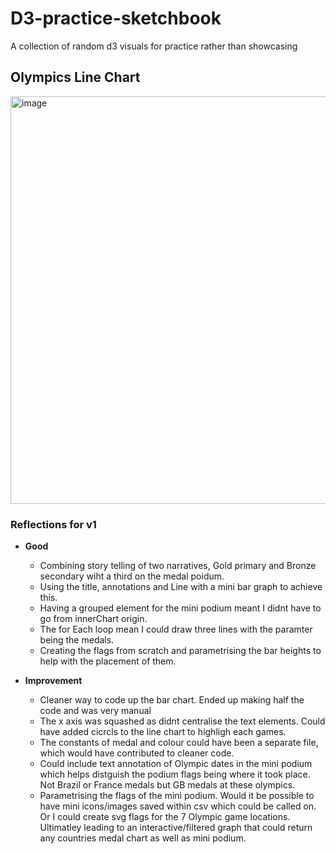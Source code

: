 # D3-practice-sketchbook
A collection of random d3 visuals for practice rather than showcasing


## Olympics Line Chart

<img width="801" height="652" alt="image" src="https://github.com/user-attachments/assets/6726f8f1-2e80-4720-9b89-d576339a0c72" />

### Reflections for v1 <br>
- **Good** <br>
   - Combining story telling of two narratives, Gold primary and Bronze secondary wiht a third on the medal poidum. <br>
   - Using the title, annotations and Line with a mini bar graph to achieve this. <br>
   - Having a grouped element for the mini podium meant I didnt have to go from innerChart origin.<br>
   - The for Each loop mean I could draw three lines with the paramter being the medals. <br>
   - Creating the flags from scratch and parametrising the bar heights to help with the placement of them. <br>
   
- **Improvement** <br>
  - Cleaner way to code up the bar chart. Ended up making half the code and was very manual <br>
  - The x axis was squashed as didnt centralise the text elements. Could have added cicrcls to the line chart to highligh each games. <br>
  - The constants of medal and colour could have been a separate file, which would have contributed to cleaner code. <br>
  - Could include text annotation of Olympic dates in the mini podium which helps distguish the podium flags being where it took place. Not Brazil or France medals but GB medals at these olympics. <br>
  - Parametrising the flags of the mini podium. Would it be possible to have mini icons/images saved within csv which could be called on. Or I could create svg flags for the 7 Olympic game locations. Ultimatley leading to an interactive/filtered graph that could return any countries medal chart as well as mini podium. 

  
